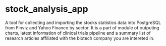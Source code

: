 # stock_analysis_app

A tool for collecting and importing the stocks statistics data into PostgreSQL from Finviz and Yahoo Finance by sector. It is a part of module of outputing charts, latest information of clinical trials pipeline and a summary list of research articles affiliated with the biotech company you are intereted in.
